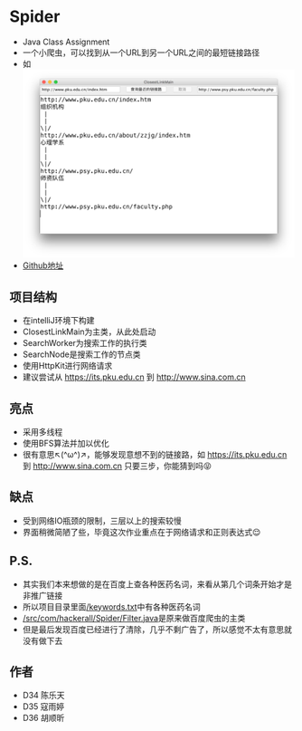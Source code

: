 # Spider
- Java Class Assignment
- 一个小爬虫，可以找到从一个URL到另一个URL之间的最短链接路径
- 如![example.png](./example.png)
- [Github地址](https://github.com/HackAll-PKU/Spider)

## 项目结构
- 在intelliJ环境下构建
- ClosestLinkMain为主类，从此处启动
- SearchWorker为搜索工作的执行类
- SearchNode是搜索工作的节点类
- 使用HttpKit进行网络请求
- 建议尝试从 https://its.pku.edu.cn 到 http://www.sina.com.cn 

## 亮点
- 采用多线程
- 使用BFS算法并加以优化
- 很有意思↖(^ω^)↗，能够发现意想不到的链接路，如 https://its.pku.edu.cn 到 http://www.sina.com.cn 只要三步，你能猜到吗😝

## 缺点
- 受到网络IO瓶颈的限制，三层以上的搜索较慢
- 界面稍微简陋了些，毕竟这次作业重点在于网络请求和正则表达式😌

## P.S.
- 其实我们本来想做的是在百度上查各种医药名词，来看从第几个词条开始才是非推广链接
- 所以项目目录里面[/keywords.txt](./keywords.txt)中有各种医药名词
- [/src/com/hackerall/Spider/Filter.java](./src/com/hackerall/Spider/Filter.java)是原来做百度爬虫的主类
- 但是最后发现百度已经进行了清除，几乎不剩广告了，所以感觉不太有意思就没有做下去

## 作者
- D34 陈乐天
- D35 寇雨婷
- D36 胡顺昕


